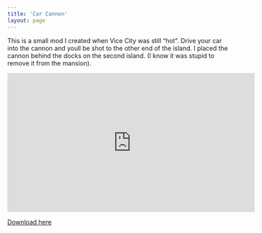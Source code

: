 ```yaml
---
title: 'Car Cannon'
layout: page
---
```


This is a small mod I created when Vice City was still “hot”. Drive your car into the cannon and youll be shot to the other end of the island. I placed the cannon behind the docks on the second island. (I know it was stupid to remove it from the mansion).

<iframe width="560" height="315" src="https://www.youtube.com/embed/Am_vaO3YNnQ" frameborder="0" allow="autoplay; encrypted-media" allowfullscreen></iframe>

[Download here](http://www.gtagarage.com/mods/show.php?id=1619)